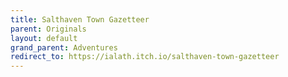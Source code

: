 ```yaml
---
title: Salthaven Town Gazetteer
parent: Originals
layout: default
grand_parent: Adventures
redirect_to: https://ialath.itch.io/salthaven-town-gazetteer
---
```

